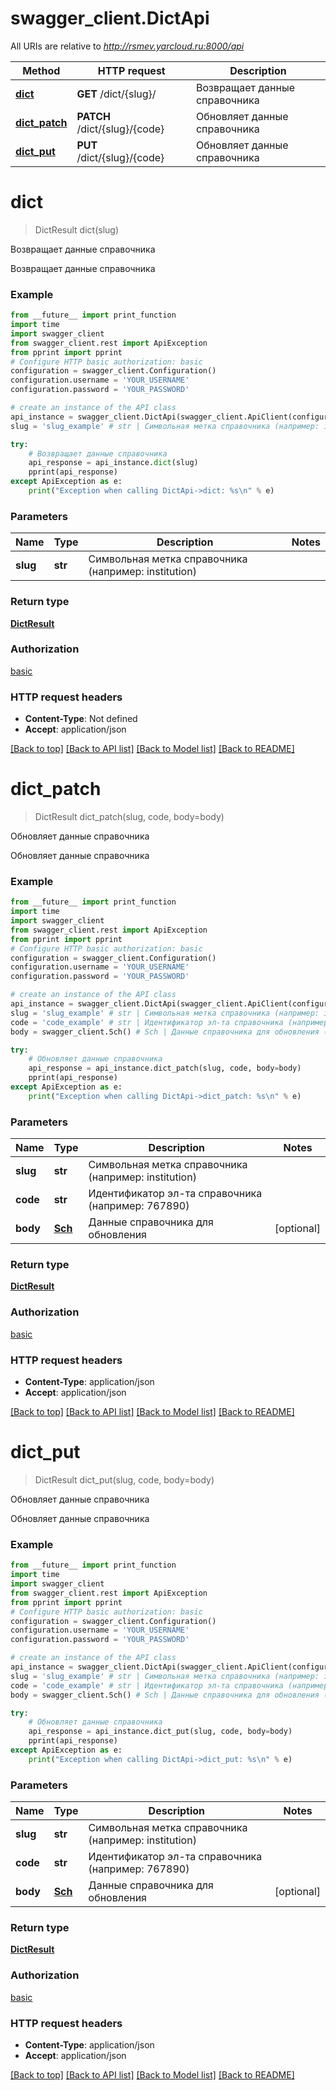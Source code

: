 # swagger_client.DictApi

All URIs are relative to *http://rsmev.yarcloud.ru:8000/api*

Method | HTTP request | Description
------------- | ------------- | -------------
[**dict**](DictApi.md#dict) | **GET** /dict/{slug}/ | Возвращает данные справочника
[**dict_patch**](DictApi.md#dict_patch) | **PATCH** /dict/{slug}/{code} | Обновляет данные справочника
[**dict_put**](DictApi.md#dict_put) | **PUT** /dict/{slug}/{code} | Обновляет данные справочника

# **dict**
> DictResult dict(slug)

Возвращает данные справочника

Возвращает данные справочника

### Example
```python
from __future__ import print_function
import time
import swagger_client
from swagger_client.rest import ApiException
from pprint import pprint
# Configure HTTP basic authorization: basic
configuration = swagger_client.Configuration()
configuration.username = 'YOUR_USERNAME'
configuration.password = 'YOUR_PASSWORD'

# create an instance of the API class
api_instance = swagger_client.DictApi(swagger_client.ApiClient(configuration))
slug = 'slug_example' # str | Символьная метка справочника (например: institution)

try:
    # Возвращает данные справочника
    api_response = api_instance.dict(slug)
    pprint(api_response)
except ApiException as e:
    print("Exception when calling DictApi->dict: %s\n" % e)
```

### Parameters

Name | Type | Description  | Notes
------------- | ------------- | ------------- | -------------
 **slug** | **str**| Символьная метка справочника (например: institution) | 

### Return type

[**DictResult**](DictResult.md)

### Authorization

[basic](../README.md#basic)

### HTTP request headers

 - **Content-Type**: Not defined
 - **Accept**: application/json

[[Back to top]](#) [[Back to API list]](../README.md#documentation-for-api-endpoints) [[Back to Model list]](../README.md#documentation-for-models) [[Back to README]](../README.md)

# **dict_patch**
> DictResult dict_patch(slug, code, body=body)

Обновляет данные справочника

Обновляет данные справочника

### Example
```python
from __future__ import print_function
import time
import swagger_client
from swagger_client.rest import ApiException
from pprint import pprint
# Configure HTTP basic authorization: basic
configuration = swagger_client.Configuration()
configuration.username = 'YOUR_USERNAME'
configuration.password = 'YOUR_PASSWORD'

# create an instance of the API class
api_instance = swagger_client.DictApi(swagger_client.ApiClient(configuration))
slug = 'slug_example' # str | Символьная метка справочника (например: institution)
code = 'code_example' # str | Идентификатор эл-та справочника (например: 767890)
body = swagger_client.Sch() # Sch | Данные справочника для обновления (optional)

try:
    # Обновляет данные справочника
    api_response = api_instance.dict_patch(slug, code, body=body)
    pprint(api_response)
except ApiException as e:
    print("Exception when calling DictApi->dict_patch: %s\n" % e)
```

### Parameters

Name | Type | Description  | Notes
------------- | ------------- | ------------- | -------------
 **slug** | **str**| Символьная метка справочника (например: institution) | 
 **code** | **str**| Идентификатор эл-та справочника (например: 767890) | 
 **body** | [**Sch**](Sch.md)| Данные справочника для обновления | [optional] 

### Return type

[**DictResult**](DictResult.md)

### Authorization

[basic](../README.md#basic)

### HTTP request headers

 - **Content-Type**: application/json
 - **Accept**: application/json

[[Back to top]](#) [[Back to API list]](../README.md#documentation-for-api-endpoints) [[Back to Model list]](../README.md#documentation-for-models) [[Back to README]](../README.md)

# **dict_put**
> DictResult dict_put(slug, code, body=body)

Обновляет данные справочника

Обновляет данные справочника

### Example
```python
from __future__ import print_function
import time
import swagger_client
from swagger_client.rest import ApiException
from pprint import pprint
# Configure HTTP basic authorization: basic
configuration = swagger_client.Configuration()
configuration.username = 'YOUR_USERNAME'
configuration.password = 'YOUR_PASSWORD'

# create an instance of the API class
api_instance = swagger_client.DictApi(swagger_client.ApiClient(configuration))
slug = 'slug_example' # str | Символьная метка справочника (например: institution)
code = 'code_example' # str | Идентификатор эл-та справочника (например: 767890)
body = swagger_client.Sch() # Sch | Данные справочника для обновления (optional)

try:
    # Обновляет данные справочника
    api_response = api_instance.dict_put(slug, code, body=body)
    pprint(api_response)
except ApiException as e:
    print("Exception when calling DictApi->dict_put: %s\n" % e)
```

### Parameters

Name | Type | Description  | Notes
------------- | ------------- | ------------- | -------------
 **slug** | **str**| Символьная метка справочника (например: institution) | 
 **code** | **str**| Идентификатор эл-та справочника (например: 767890) | 
 **body** | [**Sch**](Sch.md)| Данные справочника для обновления | [optional] 

### Return type

[**DictResult**](DictResult.md)

### Authorization

[basic](../README.md#basic)

### HTTP request headers

 - **Content-Type**: application/json
 - **Accept**: application/json

[[Back to top]](#) [[Back to API list]](../README.md#documentation-for-api-endpoints) [[Back to Model list]](../README.md#documentation-for-models) [[Back to README]](../README.md)

